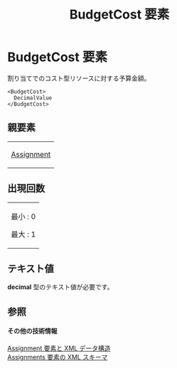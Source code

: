 ﻿---
title: BudgetCost 要素
TOCTitle: BudgetCost 要素
ms:assetid: 69e0afa2-c74d-4264-aaea-d4d5ffacafdc
ms:mtpsurl: https://msdn.microsoft.com/ja-jp/library/Bb968532(v=office.12)
ms:contentKeyID: 16738997
ms.date: 06/30/2008
mtps_version: v=office.12
ms.translationtype: HT
---

# BudgetCost 要素

割り当てでのコスト型リソースに対する予算金額。

    <BudgetCost>
      DecimalValue
    </BudgetCost>

## 親要素

<table>
<colgroup>
<col style="width: 100%" />
</colgroup>
<tbody>
<tr class="odd">
<td><p><a href="assignment-element.md">Assignment</a></p></td>
</tr>
</tbody>
</table>


## 出現回数


<table>
<colgroup>
<col style="width: 100%" />
</colgroup>
<tbody>
<tr class="odd">
<td><p>最小 : 0</p>
<p>最大 : 1</p></td>
</tr>
</tbody>
</table>


## テキスト値

**decimal** 型のテキスト値が必要です。

## 参照

#### その他の技術情報

[Assignment 要素と XML データ構造](assignment-elements-and-xml-structure.md)  
[Assignments 要素の XML スキーマ](xml-schema-for-the-assignments-element.md)

